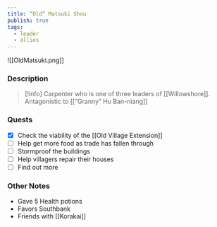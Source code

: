 ```yaml
---
title: “Old” Matsuki Shou
publish: true
tags:
  - leader
  - allies
---
```


![[OldMatsuki.png]]
### Description
> [!info] Carpenter who is one of three leaders of [[Willowshore]]. Antagonistic to [[“Granny” Hu Ban-niang]]
### Quests
- [x] Check the viability of the [[Old Village Extension]]
- [ ] Help get more food as trade has fallen through
- [ ] Stormproof the buildings
- [ ] Help villagers repair their houses
- [ ] Find out more 
### Other Notes
- Gave 5 Health potions
- Favors Southbank
- Friends with [[Korakai]]
